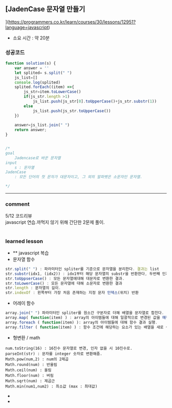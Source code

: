 ## [JadenCase 문자열 만들기
](https://programmers.co.kr/learn/courses/30/lessons/12951?language=javascript)
* 소요 시간 : 약 20분

### 성공코드
```js
function solution(s) {
    var answer = ''
    let splited= s.split(" ")
    js_list=[]
    console.log(splited)
    splited.forEach((item) =>{
        js_str=item.toLowerCase()
        if(js_str.length >1)
            js_list.push(js_str[0].toUpperCase()+js_str.substr(1))
        else
            js_list.push(js_str.toUpperCase())
    })
    
    answer=js_list.join(" ")
    return answer;
}


/*
goal
    Jadencase로 바꾼 문자열
input
    s : 문자열
JadenCase
    : 모든 단어의 첫 문자가 대문자이고, 그 외의 알파벳은 소문자인 문자열.

*/
```


----------------------------------------------------------------------------
### comment 
5/12 코드리뷰    
javascript 연습.까먹지 않기 위해 간단한 2문제 풀이.

#
#
 ### learned lesson
 
* ** javascript 복습
* 문자열 함수
```js
str.split(" ") : 파라미터인 spliter를 기준으로 문자열을 분리한다. 결과는 list
str.substr(idx1, (idx2)) : idx1부터 해당 문자열의 substr을 반환한다, 두번째 인자 지정 시 문자열 끝범위 지정 가능.
str.toUppserCase() : 모든 문자열에대해 대문자로 변환한 결과.
str.toLowerCase() : 모든 문자열에 대해 소문자로 변환한 결과
str.length : 문자열의 길이. 
str.indexOf : 왼쪽부터 가장 처음 존재하는 지정 문자 인덱스(위치) 반환


```
* 어레이 함수
```js
array.join(" ") 파라미터인 spliter를 원소간 구분자로 더해 배열을 문자열로 합친다.
array.map( function(item) ) : array의 아이템들에 대해 일괄적으로 변경된 값을 매핑한다(return으로 변경될 원소 표현)
array.foreach ( function(item) ): array의 아이템들에 대해 함수 결과 실행.
array.filter ( function(item) ) : 함수 조건에 해당하는 요소가 있는 배열을 새로 생성한다. return으로 조건을 나타낸다.(bool) 유사하게 하나의 원소만 검색하는 역할을 하는 find함수가 있음. 

```

* 형변환 / math
```
num.toString(16) : 16진수 문자열로 변경, 인자 없을 시 10진수로.
parseInt(str) : 문자를 integer 숫자로 변환해줌.
Math.pow(num,2) : num의 2제곱
Math.round(num) : 반올림
Math.ceil(num) : 올림
Math.floor(num) : 버림
Math.sqrt(num) : 제곱근
Math.min(num1,num2) : 최소값 (max : 최대값)

```
*   
* 
#
#
 
 

